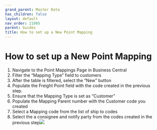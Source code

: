 ```yaml
---
grand_parent: Master Data
has_children: false
layout: default
nav_order: 21905
parent: Guides
title: How to set up a New Point Mapping
---
```


# How to set up a New Point Mapping

1. Navigate to the Point Mappings Page in Business Central
2. Filter the “Mapping Type” field to customers
3. After the table is filtered, select the “New” button
4. Populate the Freight Point field with the code created in the previous step.
5. Ensure that the Mapping Type is set as “Customer”
6. Populate the Mapping Parent number with the Customer code you created
7. Select a Mapping code from the list of ship to codes
8. Select the a consignee and notify party from the codes created in the previous step![](https://s3.amazonaws.com/cdn.freshdesk.com/data/helpdesk/attachments/production/8131426948/original/oftbyCQaTrJo4Cb-BFD8QM6Ki5G32VOpfg.png?1718787999)
